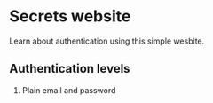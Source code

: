 # Secrets website #
Learn about authentication using this simple wesbite.
## Authentication levels ##
1. Plain email and password
